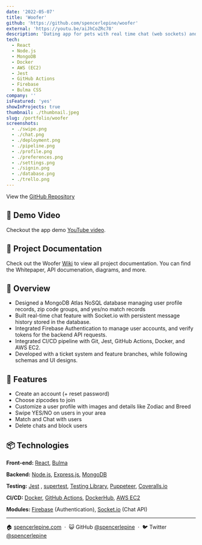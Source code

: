 ```yaml
---
date: '2022-05-07'
title: 'Woofer'
github: 'https://github.com/spencerlepine/woofer'
external: 'https://youtu.be/aiJhCoZRc78'
description: 'Dating app for pets with real time chat (web sockets) and authentication (Firebase). A full-stack MERN app with CI/CD pipeline using GitHub Actions'
tech:
  - React
  - Node.js
  - MongoDB
  - Docker
  - AWS (EC2)
  - Jest
  - GitHub Actions
  - Firebase
  - Bulma CSS
company: ''
isFeatured: 'yes'
showInProjects: true
thumbnail: ./thumbnail.jpeg
slug: /portfolio/woofer
screenshots:
  - ./swipe.png
  - ./chat.png
  - ./deployment.png
  - ./pipeline.png
  - ./profile.png
  - ./preferences.png
  - ./settings.png
  - ./signin.png
  - ./database.png
  - ./trello.png
---
```


View the [GitHub Repository](https://github.com/spencerlepine/woofer)

## 🎥 Demo Video
Checkout the app demo [YouTube video](https://youtu.be/aiJhCoZRc78).

## 📝 Project Documentation
Check out the Woofer [Wiki](https://github.com/spencerlepine/woofer/wiki) to view all project documentation. You can find the Whitepaper, API documenation, diagrams, and more.

## 🎯 Overview
- Designed a MongoDB Atlas NoSQL database managing user profile records, zip code groups, and yes/no match records
- Built real-time chat feature with Socket.io with persistent message history stored in the database.
- Integrated Firebase Authentication to manage user accounts, and verify tokens for the backend API requests.
- Integrated CI/CD pipeline with Git, Jest, GitHub Actions, Docker, and AWS EC2.
- Developed with a ticket system and feature branches, while following schemas and UI designs.


## 🌟 Features
- Create an account (+ reset password)
- Choose zipcodes to join
- Customize a user profile with images and details like Zodiac and Breed
- Swipe YES/NO on users in your area
- Match and Chat with users
- Delete chats and block users

## 📦 Technologies
**Front-end:** [React](https://github.com/facebook/react/), [Bulma](https://github.com/jgthms/bulma)

**Backend:** [Node.js](https://nodejs.org/), [Express.js](http://expressjs.com/), [MongoDB](https://docs.mongodb.com/)

**Testing:** [Jest](https://jestjs.io/) , [supertest](https://github.com/visionmedia/supertest), [Testing Library](https://testing-library.com/docs/react-testing-library/intro/), [Puppeteer](https://pptr.dev/), [Coveralls.io](https://coveralls.io/)

**CI/CD:** [Docker](https://docs.docker.com/), [GitHub Actions](https://docs.github.com/en/actions), [DockerHub](https://hub.docker.com/), [AWS EC2](https://aws.amazon.com/ec2/)

**Modules:** [Firebase](https://firebase.google.com/) (Authentication), [Socket.io](https://socket.io/) (Chat API)

---

🏠 [spencerlepine.com](https://www.spencerlepine.com) &nbsp;&middot;&nbsp; 😺 GitHub [@spencerlepine](https://github.com/spencerlepine) &nbsp;&middot;&nbsp; 🐦 Twitter [@spencerlepine](http://twitter.com/spencerlepine)